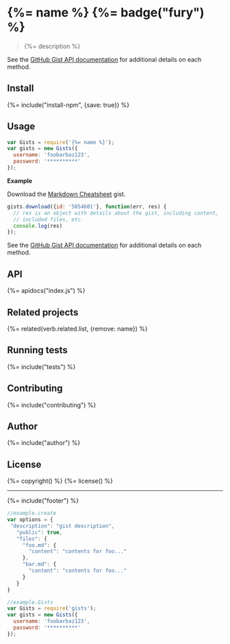 # {%= name %} {%= badge("fury") %}

> {%= description %}

See the [GitHub Gist API documentation](https://developer.github.com/v3/gists/) for additional details on each method.

## Install
{%= include("install-npm", {save: true}) %}

## Usage

```js
var Gists = require('{%= name %}');
var gists = new Gists({
  username: 'foobarbaz123',
  password: '**********'
});
```

**Example**

Download the [Markdown Cheatsheet](https://gist.github.com/jonschlinkert/5854601) gist.

```js
gists.download({id: '5854601'}, function(err, res) {
  // res is an object with details about the gist, including content, 
  // included files, etc.
  console.log(res)
});
```

See the [GitHub Gist API documentation](https://developer.github.com/v3/gists/) for additional details on each method.


## API
{%= apidocs("index.js") %}

## Related projects
{%= related(verb.related.list, {remove: name}) %}  

## Running tests
{%= include("tests") %}

## Contributing
{%= include("contributing") %}

## Author
{%= include("author") %}

## License
{%= copyright() %}
{%= license() %}

***

{%= include("footer") %}


```js
//example.create
var options = {
 "description": "gist description",
   "public": true,
   "files": {
     "foo.md": {
       "content": "contents for foo..."
     },
     "bar.md": {
       "content": "contents for foo..."
     }
   }
}
```

```js
//example.Gists
var Gists = require('gists');
var gists = new Gists({
  username: 'foobarbaz123',
  password: '**********'
});
```
